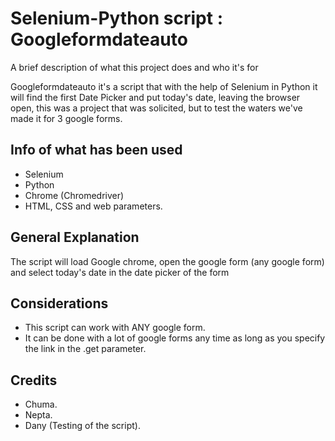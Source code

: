 
# Selenium-Python script : Googleformdateauto

A brief description of what this project does and who it's for

Googleformdateauto it's a script that with the help of Selenium in Python it will find the first Date Picker and put today's date, leaving the browser open, this was a project that was solicited, but to test the waters we've made it for 3 google forms.
## Info of what has been used

- Selenium
- Python
- Chrome (Chromedriver)
- HTML, CSS and web parameters.
## General Explanation

The script will load Google chrome, open the google form (any google form) and select today's date in the date picker of the form
## Considerations

- This script can work with ANY google form.
- It can be done with a lot of google forms any time as long as you specify the link in the .get parameter.
## Credits

- Chuma.
- Nepta.
- Dany  (Testing of the script).
